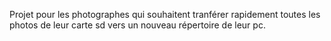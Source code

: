 Projet pour les photographes qui souhaitent tranférer rapidement toutes les photos de leur carte sd vers un nouveau répertoire de leur pc.
